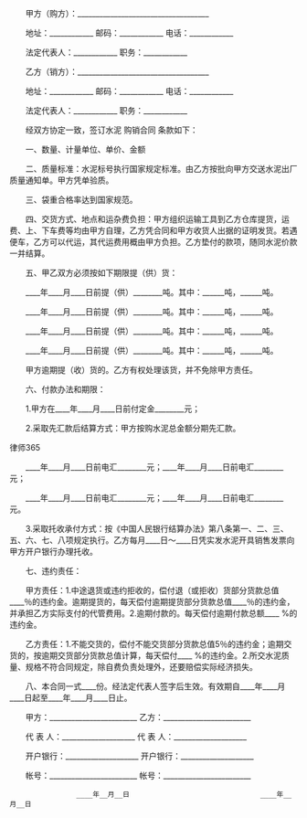 
 　　甲方（购方）：____________________________________
 
 　　地址：____________ 邮码：____________ 电话：____________
 
 　　法定代表人：____________ 职务：____________
 
 　　乙方（销方）：____________________________________
 
 　　地址：____________ 邮码：____________ 电话：____________
 
 　　法定代表人：____________ 职务：____________
 
 　　经双方协定一致，签订水泥
购销合同
条款如下：
 
 　　一、数量、计量单位、单价、金额
 
 　　二、质量标准：水泥标号执行国家规定标准。由乙方按批向甲方交送水泥出厂质量通知单。甲方凭单验质。
 
 　　三、袋重合格率达到国家规范。
 
 　　四、交货方式、地点和运杂费负担：甲方组织运输工具到乙方仓库提货，运费、上、下车费等均由甲方自理，乙方凭合同和甲方收货人出据的证明发货。若遇便车，乙方可以代运，其代运费用概由甲方负担。乙方垫付的款项，随同水泥价款一并结算。
 
 　　五、甲乙双方必须按如下期限提（供）货：
 
 　　____年____月____日前提（供）________吨。其中：______吨，______吨。
 
 　　____年____月____日前提（供）________吨。其中：______吨，______吨。
 
 　　____年____月____日前提（供）________吨。其中：______吨，______吨。
 
 　　____年____月____日前提（供）________吨。其中：______吨，______吨。
 
 　　甲方逾期提（收）货的。乙方有权处理该货，并不免除甲方责任。
 
 　　六、付款办法和期限：
 
 　　1.甲方在____年____月____日前付定金________元；
 
 　　2.采取先汇款后结算方式：甲方按购水泥总金额分期先汇款。
 




 
律师365






 　　____年____月____日前电汇________元；____年____月____日前电汇________元；

 

 　　____年____月____日前电汇________元；____年____月____日前电汇________元。

 

 　　3.采取托收承付方式：按《中国人民银行结算办法》第八条第一、二、三、五、六、七、八项规定执行。乙方每月____日～____日凭实发水泥开具销售发票向甲方开户银行办理托收。

 

 　　七、违约责任：

 

 　　甲方责任：1.中途退货或违约拒收的，偿付退（或拒收）货部分货款总值____％的违约金。逾期提货的，每天偿付逾期提货部分货款总值____％的违约金，并承担乙方实际支付的代管费用。2.逾期付款的。每天偿付逾期付款总额____ %的违约金。

 

 　　乙方责任：1.不能交货的，偿付不能交货部分货款总值5％的违约金；逾期交货的，按逾期交货部分货款总值计算，每天偿付____ %的违约金。2.所交水泥质量、规格不符合同规定，除自费负责处理外，还要赔偿实际经济损失。

 

 　　八、本合同一式____份。经法定代表人签字后生效。有效期自____年____月____日起至____年____月____日止。

 

 　　甲方：________________________                乙方：________________________

 

 　　代 表 人：____________________                代 表 人：____________________

 

 　　开户银行：____________________                开户银行：____________________

 

 　　帐号：________________________                帐号：________________________

 

                 　　____年__月__日                                ____年__月__日

  

  

  

 


 

 
 
 
 
 
  


  
 

  


  


  
 
 
 
 

